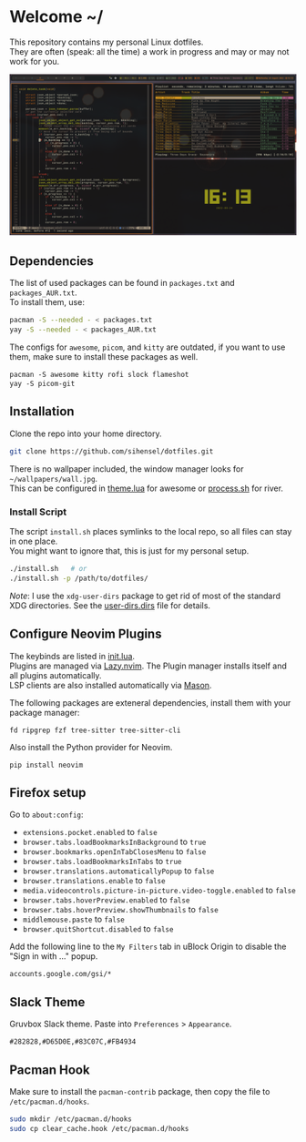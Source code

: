 # Welcome ~/

This repository contains my personal Linux dotfiles.<br>
They are often (speak: all the time) a work in progress and may or may not work for you.<br>

![screenshot.png](screenshot.png)


## Dependencies

The list of used packages can be found in `packages.txt` and `packages_AUR.txt`.<br>
To install them, use:

```sh
pacman -S --needed - < packages.txt
yay -S --needed - < packages_AUR.txt
```

The configs for `awesome`, `picom`, and `kitty` are outdated, if you want to use them, make sure to install these packages as well.
```
pacman -S awesome kitty rofi slock flameshot
yay -S picom-git
```


## Installation

Clone the repo into your home directory.

```sh
git clone https://github.com/sihensel/dotfiles.git
```

There is no wallpaper included, the window manager looks for `~/wallpapers/wall.jpg`.<br>
This can be configured in [theme.lua](awesome/themes/groovebox/theme.lua#L42) for awesome or [process.sh](river/process.sh#L44) for river.

### Install Script

The script `install.sh` places symlinks to the local repo, so all files can stay in one place.<br>
You might want to ignore that, this is just for my personal setup.

```sh
./install.sh   # or
./install.sh -p /path/to/dotfiles/
```

*Note*: I use the `xdg-user-dirs` package to get rid of most of the standard XDG directories. See the [user-dirs.dirs](./user-dirs.dirs) file for details.


## Configure Neovim Plugins

The keybinds are listed in [init.lua](nvim/init.lua).<br>
Plugins are managed via [Lazy.nvim](https://github.com/folke/lazy.nvim). The Plugin manager installs itself and all plugins automatically.<br>
LSP clients are also installed automatically via [Mason](https://github.com/williamboman/mason.nvim).

The following packages are exteneral dependencies, install them with your package manager:
```
fd ripgrep fzf tree-sitter tree-sitter-cli
```

Also install the Python provider for Neovim.
```
pip install neovim
```


## Firefox setup

Go to `about:config`:
- `extensions.pocket.enabled` to `false`
- `browser.tabs.loadBookmarksInBackground` to `true`
- `browser.bookmarks.openInTabClosesMenu` to `false`
- `browser.tabs.loadBookmarksInTabs` to `true`
- `browser.translations.automaticallyPopup` to `false`
- `browser.translations.enable` to `false`
- `media.videocontrols.picture-in-picture.video-toggle.enabled` to `false`
- `browser.tabs.hoverPreview.enabled` to `false`
- `browser.tabs.hoverPreview.showThumbnails` to `false`
- `middlemouse.paste` to `false`
- `browser.quitShortcut.disabled` to `false`

Add the following line to the `My Filters` tab in uBlock Origin to disable the "Sign in with ..." popup.

```
accounts.google.com/gsi/*
```


## Slack Theme

Gruvbox Slack theme. Paste into `Preferences` > `Appearance`.
```
#282828,#D65D0E,#83C07C,#FB4934
```


## Pacman Hook

Make sure to install the `pacman-contrib` package, then copy the file to `/etc/pacman.d/hooks`.

```sh
sudo mkdir /etc/pacman.d/hooks
sudo cp clear_cache.hook /etc/pacman.d/hooks
```

